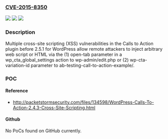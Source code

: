 ### [CVE-2015-8350](https://cve.mitre.org/cgi-bin/cvename.cgi?name=CVE-2015-8350)
![](https://img.shields.io/static/v1?label=Product&message=n%2Fa&color=blue)
![](https://img.shields.io/static/v1?label=Version&message=n%2Fa&color=blue)
![](https://img.shields.io/static/v1?label=Vulnerability&message=n%2Fa&color=brighgreen)

### Description

Multiple cross-site scripting (XSS) vulnerabilities in the Calls to Action plugin before 2.5.1 for WordPress allow remote attackers to inject arbitrary web script or HTML via the (1) open-tab parameter in a wp_cta_global_settings action to wp-admin/edit.php or (2) wp-cta-variation-id parameter to ab-testing-call-to-action-example/.

### POC

#### Reference
- http://packetstormsecurity.com/files/134598/WordPress-Calls-To-Action-2.4.3-Cross-Site-Scripting.html

#### Github
No PoCs found on GitHub currently.

